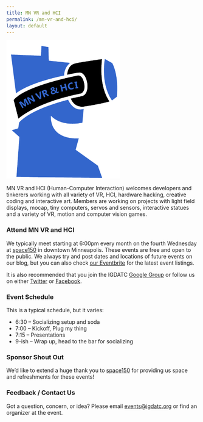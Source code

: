 ```yaml
---
title: MN VR and HCI
permalink: /mn-vr-and-hci/
layout: default
---
```


<img class="float-right img-fluid" src="/assets/img/vr_and_hci-logo.png" alt="vr_and_hci-logo">

MN VR and HCI (Human-Computer Interaction) welcomes developers and tinkerers working with all variety of VR, HCI, hardware hacking, creative coding and interactive art. Members are working on projects with light field displays, mocap, tiny computers, servos and sensors, interactive statues and a variety of VR, motion and computer vision games.

### Attend MN VR and HCI

We typically meet starting at 6:00pm every month on the fourth Wednesday at <a onclick="javascript:pageTracker._trackPageview('/outgoing/www.space150.com/');" href="http://www.space150.com/">space150</a> in downtown Minneapolis. These events are free and open to the public. We always try and post&nbsp;dates and locations of future events on our blog, but you can also check <a onclick="javascript:pageTracker._trackPageview('/outgoing/igdatc.eventbrite.com/');" href="https://igdatc.eventbrite.com/">our Eventbrite</a> for the latest event listings.

It is also recommended that you join the IGDATC <a onclick="javascript:pageTracker._trackPageview('/outgoing/groups.google.com/d/forum/igda-tc');" href="https://groups.google.com/d/forum/igda-tc">Google Group</a> or follow us on either <a onclick="javascript:pageTracker._trackPageview('/outgoing/www.twitter.com/igdatc');" href="http://www.twitter.com/igdatc">Twitter</a> or <a onclick="javascript:pageTracker._trackPageview('/outgoing/www.facebook.com/IGDATC');" href="http://www.facebook.com/IGDATC">Facebook</a>.

### Event Schedule

This is a typical schedule, but it varies:

<ul class='list list-nostyle'>
	<li>6:30 – Socializing setup and soda</li>
	<li>7:00 – Kickoff, Plug my thing</li>
	<li>7:15 – Presentations</li>
	<li>9-ish – Wrap up, head to the bar for socializing</li>
</ul>

### Sponsor Shout Out

We’d like to extend a huge thank you to <a onclick="javascript:pageTracker._trackPageview('/outgoing/www.space150.com/');" href="http://www.space150.com/">space150</a> for providing us space and refreshments for these events!

### Feedback / Contact Us

Got a question, concern, or idea? Please email <a onclick="javascript:pageTracker._trackPageview('/mailto/events@igdatc.org');" href="mailto:events@igdatc.org">events@igdatc.org</a> or find an organizer at the event.
